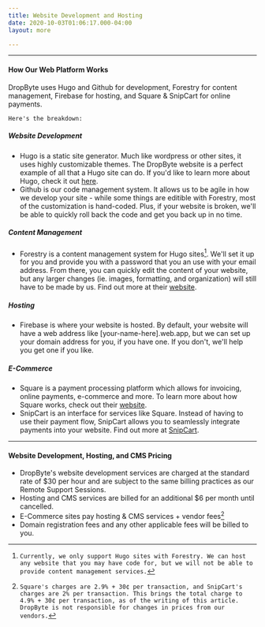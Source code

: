 ```yaml
---
title: Website Development and Hosting
date: 2020-10-03T01:06:17.000-04:00
layout: more

---
```

***

#### How Our Web Platform Works

DropByte uses Hugo and Github for development, Forestry for content management, Firebase for hosting, and Square & SnipCart for online payments.

`Here's the breakdown:`

##### Website Development
* Hugo is a static site generator. Much like wordpress or other sites, it uses highly customizable themes. The DropByte website is a perfect example of all that a Hugo site can do. If you'd like to learn more about Hugo, check it out [here](https://gohugo.io).  
* Github is our code management system. It allows us to be agile in how we develop your site - while some things are editible with Forestry, most of the customization is hand-coded. Plus, if your website is broken, we'll be able to quickly roll back the code and get you back up in no time.

##### Content Management
* Forestry is a content management system for Hugo sites[^1]. We'll set it up for you and provide you with a password that you an use with your email address. From there, you can quickly edit the content of your website, but any larger changes (ie. images, formatting, and organization) will still have to be made by us. Find out more at their [website](https://forestry.io).

##### Hosting
* Firebase is where your website is hosted. By default, your website will have a web address like \[your-name-here\].web.app, but we can set up your domain address for you, if you have one. If you don't, we'll help you get one if you like.

##### E-Commerce
* Square is a payment processing platform which allows for invoicing, online payments, e-commerce and more. To learn more about how Square works,
check out their [website](https://squareup.com).
* SnipCart is an interface for services like Square. Instead of having to use their payment flow, SnipCart allows you to seamlessly integrate payments
into your website. Find out more at [SnipCart](https://snipcart.com).

***

#### Website Development, Hosting, and CMS Pricing

* DropByte's website development services are charged at the standard rate of $30 per hour and are subject to the same billing practices as our Remote Support Sessions.
* Hosting and CMS services are billed for an additional $6 per month until cancelled.
* E-Commerce sites pay hosting & CMS services + vendor fees[^2]
* Domain registration fees and any other applicable fees will be billed to you.

[^1]: `Currently, we only support Hugo sites with Forestry. We can host any website that you may have code for, but we will not be able to provide content management services.`  
[^2]: `Square's charges are 2.9% + 30¢ per transaction, and SnipCart's charges are 2% per transaction. This brings the total charge to 4.9% + 30¢ per transaction, as of the writing of this article. DropByte is not responsible for changes in prices from our vendors.`
